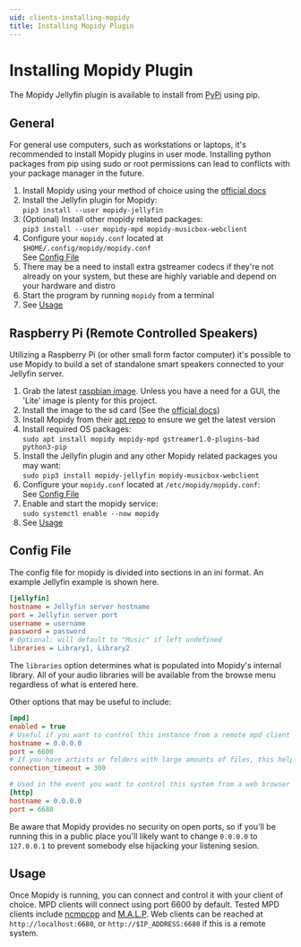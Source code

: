 ```yaml
---
uid: clients-installing-mopidy
title: Installing Mopidy Plugin
---
```


# Installing Mopidy Plugin

The Mopidy Jellyfin plugin is available to install from [PyPi](https://pypi.org/project/Mopidy-Jellyfin) using pip.

## General

For general use computers, such as workstations or laptops, it's recommended to install Mopidy plugins in user mode.  Installing python packages from pip using sudo or root permissions can lead to conflicts with your package manager in the future.

1. Install Mopidy using your method of choice using the [official docs](https://docs.mopidy.com/en/latest/installation/)
1. Install the Jellyfin plugin for Mopidy:  
    `pip3 install --user mopidy-jellyfin`
2. (Optional) Install other mopidy related packages:  
    `pip3 install --user mopidy-mpd mopidy-musicbox-webclient`
3. Configure your `mopidy.conf` located at `$HOME/.config/mopidy/mopidy.conf`  
    See [Config File](xref:clients-installing-mopidy#config-file)
4. There may be a need to install extra gstreamer codecs if they're not already on your system, but these are highly variable and depend on your hardware and distro
5. Start the program by running `mopidy` from a terminal
6. See [Usage](xref:clients-installing-mopidy#usage)

## Raspberry Pi (Remote Controlled Speakers)

Utilizing a Raspberry Pi (or other small form factor computer) it's possible to use Mopidy to build a set of standalone smart speakers connected to your Jellyfin server.

1. Grab the latest [raspbian image](https://www.raspberrypi.org/downloads/raspbian/).  Unless you have a need for a GUI, the 'Lite' image is plenty for this project.
2. Install the image to the sd card (See the [official docs](https://www.raspberrypi.org/documentation/installation/installing-images/README.md))
3. Install Mopidy from their [apt repo](https://docs.mopidy.com/en/latest/installation/debian/#install-from-apt-mopidy-com) to ensure we get the latest version
4. Install required OS packages:  
    `sudo apt install mopidy mopidy-mpd gstreamer1.0-plugins-bad python3-pip`
5. Install the Jellyfin plugin and any other Mopidy related packages you may want:  
    `sudo pip3 install mopidy-jellyfin mopidy-musicbox-webclient`
6. Configure your `mopidy.conf` located at `/etc/mopidy/mopidy.conf`:  
    See [Config File](xref:clients-installing-mopidy#config-file)
7. Enable and start the mopidy service:  
    `sudo systemctl enable --now mopidy`
8. See [Usage](xref:clients-installing-mopidy#usage)

## Config File

The config file for mopidy is divided into sections in an ini format.  An example Jellyfin example is shown here.

```ini
[jellyfin]
hostname = Jellyfin server hostname
port = Jellyfin server port
username = username
password = password
# Optional: will default to "Music" if left undefined
libraries = Library1, Library2
```

The `libraries` option determines what is populated into Mopidy's internal library.  All of your audio libraries will be available from the browse menu regardless of what is entered here.

Other options that may be useful to include:

```ini
[mpd]
enabled = true
# Useful if you want to control this instance from a remote mpd client
hostname = 0.0.0.0
port = 6600
# If you have artists or folders with large amounts of files, this helps avoid timeout errors
connection_timeout = 300

# Used in the event you want to control this system from a web browser
[http]
hostname = 0.0.0.0
port = 6680
```

Be aware that Mopidy provides no security on open ports, so if you'll be running this in a public place you'll likely want to change `0.0.0.0` to `127.0.0.1` to prevent somebody else hijacking your listening sesion.

## Usage

Once Mopidy is running, you can connect and control it with your client of choice.  MPD clients will connect using port 6600 by default.  Tested MPD clients include [ncmpcpp](https://github.com/arybczak/ncmpcpp) and [M.A.L.P](https://play.google.com/store/apps/details?id=org.gateshipone.malp).  Web clients can be reached at `http://localhost:6680`, or `http://$IP_ADDRESS:6680` if this is a remote system.
